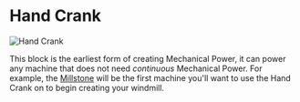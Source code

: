 # Hand Crank

![Hand Crank](block:betterwithmods:hand_crank@0)

This block is the earliest form of creating Mechanical Power, it can power any machine that does not need _continuous_ Mechanical Power.
For example, the [Millstone](mill.md) will be the first machine you'll want to use the Hand Crank on to begin creating your windmill.

